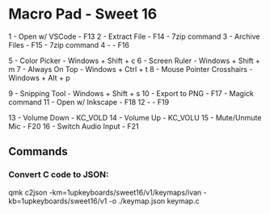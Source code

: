 # Macro Pad - Sweet 16

1 - Open w/ VSCode
	- F13
2 - Extract File 
	- F14 - 7zip command
3 - Archive Files 
	- F15 - 7zip command
4 - 
	- F16

5 - Color Picker 
	- Windows + Shift  + c
6 - Screen Ruler 
	- Windows  + Shift + m
7 - Always On Top 
	- Windows + Ctrl + t
8 - Mouse Pointer Crosshairs 
	- Windows + Alt + p

9 - Snipping Tool 
	- Windows + Shift + s
10 - Export to PNG
	- F17 - Magick command
11 - Open w/ Inkscape
	- F18
12 - 
	- F19


13 - Volume Down
	- KC_VOLD
14 - Volume Up
	- KC_VOLU
15 - Mute/Unmute Mic
	- F20
16 - Switch Audio Input
	- F21

## Commands

### Convert C code to JSON:

qmk c2json -km=1upkeyboards/sweet16/v1/keymaps/ivan -kb=1upkeyboards/sweet16/v1 -o ./keymap.json keymap.c